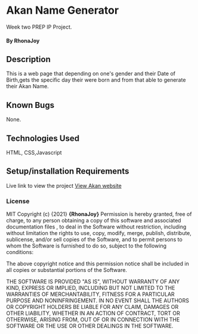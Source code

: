 # Akan Name Generator
Week two PREP IP Project.
#### By RhonaJoy
## Description
This is a web page that depending on one's gender and their Date of Birth,gets the specific day their were born and from that able to generate their Akan Name.
## Known Bugs
None.
## Technologies Used
HTML, CSS,Javascript
## Setup/installation Requirements
Live link to view the project <a href="https://rhonajoyke.github.io/Akan-Names/">View Akan website</a>
### License
MIT Copyright (c) {2021} **{RhonaJoy}**
Permission is hereby granted, free of charge, to any person obtaining a copy of this software and associated documentation files , to deal in the Software without restriction, including without limitation the rights to use, copy, modify, merge, publish, distribute, sublicense, and/or sell copies of the Software, and to permit persons to whom the Software is furnished to do so, subject to the following conditions:

The above copyright notice and this permission notice shall be included in all copies or substantial portions of the Software.

THE SOFTWARE IS PROVIDED "AS IS", WITHOUT WARRANTY OF ANY KIND, EXPRESS OR IMPLIED, INCLUDING BUT NOT LIMITED TO THE WARRANTIES OF MERCHANTABILITY, FITNESS FOR A PARTICULAR PURPOSE AND NONINFRINGEMENT. IN NO EVENT SHALL THE AUTHORS OR COPYRIGHT HOLDERS BE LIABLE FOR ANY CLAIM, DAMAGES OR OTHER LIABILITY, WHETHER IN AN ACTION OF CONTRACT, TORT OR OTHERWISE, ARISING FROM, OUT OF OR IN CONNECTION WITH THE SOFTWARE OR THE USE OR OTHER DEALINGS IN THE SOFTWARE.

